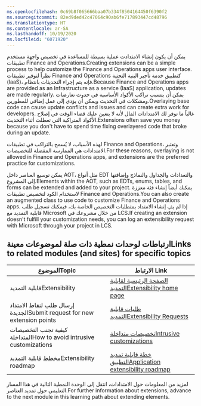 ```yaml
---
ms.openlocfilehash: 0c69b8f065666baa07b334f8504164450f6390f2
ms.sourcegitcommit: 82ed9ded42c47064c90ab6fe717893447cd48796
ms.translationtype: HT
ms.contentlocale: ar-SA
ms.lasthandoff: 10/19/2020
ms.locfileid: "6071920"
---
```

<span data-ttu-id="211f0-101">يمكن أن يكون إنشاء الامتدادت عملية بسيطة للمساعدة في تخصيص واجهة مستخدم تطبيقات Finance and Operations.</span><span class="sxs-lookup"><span data-stu-id="211f0-101">Creating extensions can be a simple process to help customize the Finance and Operations apps user interface.</span></span> <span data-ttu-id="211f0-102">نظراً لتوفير تطبيقات Finance and Operations كتطبيق خدمة تأجير البنية التحتية (IaaS)، فإنه يتم إجراء التحديثات بانتظام.</span><span class="sxs-lookup"><span data-stu-id="211f0-102">Because Finance and Operations apps are provided as an Infrastructure as a service (IaaS) application, updates are made regularly.</span></span> <span data-ttu-id="211f0-103">يمكن أن يتسبب تراكب الأكواد الأساسية في حدوث تعارضات ومشكلات في التحديث ويمكن أن يؤدي إلى عمل إضافي للمطورين.</span><span class="sxs-lookup"><span data-stu-id="211f0-103">Overlaying base code can cause update conflicts and issues and can create extra work for developers.</span></span> <span data-ttu-id="211f0-104">غالباً ما توفر لك الامتدادات المال لأنه لا يتعين عليك قضاء الوقت في إصلاح الأكواد المتراكبة التي تعطلت أثناء التحديث.</span><span class="sxs-lookup"><span data-stu-id="211f0-104">Extensions often save you money because you don't have to spend time fixing overlayered code that broke during an update.</span></span>

<span data-ttu-id="211f0-105">لهذه الأسباب، لا يُسمح بالتراكب في تطبيقات Finance and Operations، وتعتبر الامتدادات هي الممارسة المفضلة للتخصيصات.</span><span class="sxs-lookup"><span data-stu-id="211f0-105">For these reasons, overlaying is not allowed in Finance and Operations apps, and extensions are the preferred practice for customizations.</span></span>

<span data-ttu-id="211f0-106">يمكن توسيع العناصر داخل AOT، مثل أنواع EDT والتعدادات والجداول والنماذج وإضافتها إلى المشروع.</span><span class="sxs-lookup"><span data-stu-id="211f0-106">Elements within the AOT, such as EDTs, enums, tables, and forms can be extended and added to your project.</span></span> <span data-ttu-id="211f0-107">يمكنك أيضاً إنشاء فئة معززة لاستخدام الكود لتخصيص تطبيقات Finance and Operations.</span><span class="sxs-lookup"><span data-stu-id="211f0-107">You can also create an augmented class to use code to customize Finance and Operations apps.</span></span> <span data-ttu-id="211f0-108">إذا لم يفِ إنشاء الامتداد بمتطلبات التخصيص الخاصة بك، فيمكنك تسجيل طلب قابلية التمديد مع Microsoft من خلال مشروعك في LCS.</span><span class="sxs-lookup"><span data-stu-id="211f0-108">If creating an extension doesn't fulfill your customization needs, you can log an extensibility request with Microsoft through your project in LCS.</span></span>

## <a name="links-to-related-modules-and-sites-for-specific-topics"></a><span data-ttu-id="211f0-109">ارتباطات لوحدات نمطية ذات صلة لموضوعات معينة</span><span class="sxs-lookup"><span data-stu-id="211f0-109">Links to related modules (and sites) for specific topics</span></span>

| <span data-ttu-id="211f0-110">الموضوع</span><span class="sxs-lookup"><span data-stu-id="211f0-110">Topic</span></span> | <span data-ttu-id="211f0-111">الارتباط </span><span class="sxs-lookup"><span data-stu-id="211f0-111">Link</span></span> |
 | ------------- | ------------- |
 | <span data-ttu-id="211f0-112">قابلية التمديد</span><span class="sxs-lookup"><span data-stu-id="211f0-112">Extensibility</span></span> | [<span data-ttu-id="211f0-113">الصفحة الرئيسية لقابلية التمديد</span><span class="sxs-lookup"><span data-stu-id="211f0-113">Extensibility home page</span></span>](https://docs.microsoft.com/dynamics365/fin-ops-core/dev-itpro/extensibility/extensibility-home-page/?azure-portal=true)|
 | <span data-ttu-id="211f0-114">إرسال طلب لنقاط الامتداد الجديدة</span><span class="sxs-lookup"><span data-stu-id="211f0-114">Submit request for new extension points</span></span> | [<span data-ttu-id="211f0-115">طلبات قابلية التمديد</span><span class="sxs-lookup"><span data-stu-id="211f0-115">Extensibility Requests</span></span>](https://docs.microsoft.com/dynamics365/fin-ops-core/dev-itpro/extensibility/extensibility-requests/?azure-portal=true)|
| <span data-ttu-id="211f0-116">كيفية تجنب التخصيصات المتداخلة‬‏</span><span class="sxs-lookup"><span data-stu-id="211f0-116">How to avoid intrusive customizations</span></span> | [<span data-ttu-id="211f0-117">تخصيصات متداخلة</span><span class="sxs-lookup"><span data-stu-id="211f0-117">Intrusive customizations</span></span>](https://docs.microsoft.com/dynamics365/fin-ops-core/dev-itpro/extensibility/intrusive-customizations/?azure-portal=true)|
 | <span data-ttu-id="211f0-118">مخطط قابلية التمديد</span><span class="sxs-lookup"><span data-stu-id="211f0-118">Extensibility roadmap</span></span> | [<span data-ttu-id="211f0-119">خطة قابلية تمديد التطبيق</span><span class="sxs-lookup"><span data-stu-id="211f0-119">Application extensibility roadmap</span></span>](https://docs.microsoft.com/dynamics365/fin-ops-core/dev-itpro/extensibility/extensibility-roadmap/?azure-portal=true)|


<span data-ttu-id="211f0-120">لمزيد من المعلومات حول الامتدادات، انتقل إلى الوحدة النمطية التالية في هذا المسار التعليمي حول تمديد العناصر.</span><span class="sxs-lookup"><span data-stu-id="211f0-120">For further information about extensions, advance to the next module in this learning path about extending elements.</span></span>
